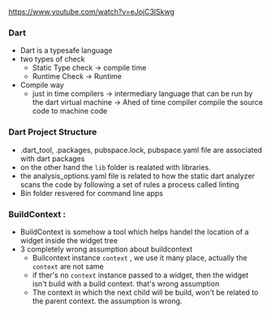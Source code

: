 https://www.youtube.com/watch?v=eJojC3lSkwg

### Dart
- Dart is a typesafe language
- two types of check 
  - Static Type check -> compile time
  - Runtime Check -> Runtime
- Compile way
  -  just in time compilers -> intermediary language that can be run by the dart virtual machine -> Ahed of time compiler compile the source code to machine code 

### Dart Project Structure 

- .dart_tool, .packages, pubspace.lock, pubspace.yaml file  are associated with dart packages 
- on the other hand the `lib` folder is realated with libraries.
- the analysis_options.yaml file is related to how the static dart analyzer scans the code by following a set of rules a process called linting
- Bin folder resvered for command line apps 









### BuildContext : 

- BuildContext is somehow a tool which helps handel the location of a widget inside the widget tree
- 3 completely wrong assumption about buildcontext
  - Builcontext instance `context` , we use it many place, actually the  `context`  are not same
  - if ther's no `context` instance passed to a widget, then the widget isn't build with a build context. that's wrong assumption
  - The context in which the next child will be build, won't be related to the parent context. the assumption is wrong.

